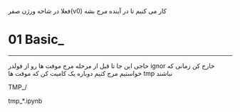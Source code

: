 فعلا در شاخه ورژن صفر(v0) کار می کنیم تا در آینده مرج بشه

# 01  Basic_

---

حاجی این جا تا قبل از مرحله مرج موفت ها رو از فولدر 
ignor 
خارج کن زمانی که خواستیم مرج کنیم دوباره یک کامیت کن که موقت ها tmp نباشند

TMP_/

tmp_*.ipynb

